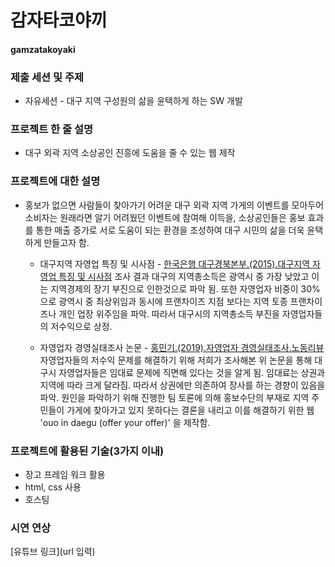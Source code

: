 # 감자타코야끼
#### gamzatakoyaki

### 제출 세션 및 주제
* 자유세션 - 대구 지역 구성원의 삶을 윤택하게 하는 SW 개발

### 프로젝트 한 줄 설명
* 대구 외곽 지역 소상공인 진흥에 도움을 줄 수 있는 웹 제작

### 프로젝트에 대한 설명
* 홍보가 없으면 사람들이 찾아가기 어려운 대구 외곽 지역 가게의 이벤트를 모아두어 소비자는 원래라면 알기 어려웠던 이벤트에 참여해 이득을, 소상공인들은 홍보 효과를 통한 매출 증가로 서로 도움이 되는 환경을 조성하여 대구 시민의 삶을 더욱 윤택하게 만들고자 함.

  * 대구지역 자영업 특징 및 시사점 - [한국은행 대구경북본부.(2015).대구지역 자영업 특징 및 시사점](https://www.bok.or.kr/portal/bbs/P0000800/view.do?nttId=210900&menuNo=200560&searchBbsSeCd=z12&pageIndex=5)
조사 결과 대구의 지역총소득은 광역시 중 가장 낮았고 이는 지역경제의 장기 부진으로 인한것으로 파악 됨. 또한 자영업자 비중이 30%으로 광역시 중 최상위임과 동시에 프랜차이즈 지점 보다는 지역 토종 프랜차이즈나 개인 업장 위주임을 파악. 따라서 대구시의 지역총소득 부진을 자영업자들의 저수익으로 상정.

  * 자영업자 경영실태조사 논문 - [홍민기.(2019).자영업자 경영실태조사.노동리뷰](https://www.dbpia.co.kr/journal/articleDetail?nodeId=NODE08735089)
자영업자들의 저수익 문제를 해결하기 위해 저희가 조사해본 위 논문을 통해 대구시 자영업자들은 임대료 문제에 직면해 있다는 것을 알게 됨. 임대료는 상권과 지역에 따라 크게 달라짐. 따라서 상권에만 의존하여 장사를 하는 경향이 있음을 파악. 원인을 파악하기 위해 진행한 팀 토론에 의해 홍보수단의 부재로 지역 주민들이 가게에 찾아가고 있지 못하다는 결론을 내리고 이를 해결하기 위한 웹 'ouo in daegu (offer your offer)' 을 제작함.

### 프로젝트에 활용된 기술(3가지 이내)
* 장고 프레임 워크 활용
* html, css 사용
* 호스팅

### 시연 연상
[유튜브 링크](url 입력)
